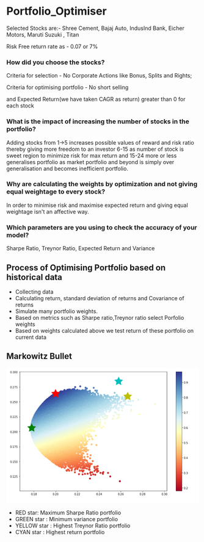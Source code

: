 # Portfolio_Optimiser


Selected Stocks are:- Shree Cement, Bajaj Auto, IndusInd Bank, Eicher Motors, Maruti Suzuki , Titan

Risk Free return rate as - 0.07 or 7%
### How did you choose the stocks?

Criteria for selection - No Corporate Actions like Bonus, Splits and Rights;

Criteria for optimising portfolio - No short selling

and Expected Return(we have taken CAGR as return) greater than 0 for each stock
### What is the impact of increasing the number of stocks in the portfolio?

Adding stocks from 1->5 increases possible values of reward and risk ratio thereby giving more freedom to an investor 6-15 as number of stock is sweet region to minimize risk for max return and 15-24 more or less generalises portfolio as market portfolio and beyond is simply over generalisation and becomes inefficient portfolio.
### Why are calculating the weights by optimization and not giving equal weightage to every stock?

In order to minimise risk and maximise expected return and giving equal weightage isn't an affective way.
### Which parameters are you using to check the accuracy of your model?

Sharpe Ratio, Treynor Ratio, Expected Return and Variance

## Process of Optimising Portfolio based on historical data
* Collecting data
* Calculating return, standard deviation of returns and Covariance of returns
* Simulate many portfolio weights.
* Based on metrics such as Sharpe ratio,Treynor ratio select Porfolio weights
* Based on weights calculated above we test return of these portfolio on current data

## Markowitz Bullet
![homepage](https://github.com/AnubhavBajaj/Portfolio_Optimiser/blob/main/Markowitz%20bullet.png)
* RED star: Maximum Sharpe Ratio portfolio
* GREEN star : Minimum variance portfolio
* YELLOW star : Highest Treynor Ratio portfolio
* CYAN star : Highest return portfolio

